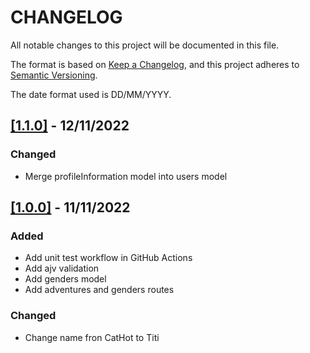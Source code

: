 # CHANGELOG

All notable changes to this project will be documented in this file.

The format is based on [Keep a Changelog](https://keepachangelog.com/en/1.0.0/), and this project adheres to [Semantic Versioning](https://semver.org/spec/v2.0.0.html).

The date format used is DD/MM/YYYY.

## [[1.1.0]](https://github.com/willymateo/titi-backend-sql/pull/4) - 12/11/2022

### Changed

- Merge profileInformation model into users model

## [[1.0.0]](https://github.com/willymateo/titi-backend-sql/pull/4) - 11/11/2022

### Added

- Add unit test workflow in GitHub Actions
- Add ajv validation
- Add genders model
- Add adventures and genders routes

### Changed

- Change name fron CatHot to Titi
